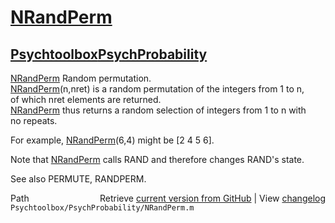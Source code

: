 # [NRandPerm](NRandPerm)
## [Psychtoolbox](Psychtoolbox)[PsychProbability](PsychProbability)

[NRandPerm](NRandPerm) Random permutation.  
   [NRandPerm](NRandPerm)(n,nret) is a random permutation of the integers from 1 to n,  
   of which nret elements are returned.  
   [NRandPerm](NRandPerm) thus returns a random selection of integers from 1 to n with  
   no repeats.  
  
   For example, [NRandPerm](NRandPerm)(6,4) might be [2 4 5 6].  
  
   Note that [NRandPerm](NRandPerm) calls RAND and therefore changes RAND's state.  
  
   See also PERMUTE, RANDPERM.  




<div class="code_header" style="text-align:right;">
  <span style="float:left;">Path&nbsp;&nbsp;</span> <span class="counter">Retrieve <a href=
  "https://raw.github.com/Psychtoolbox-3/Psychtoolbox-3/beta/Psychtoolbox/PsychProbability/NRandPerm.m">current version from GitHub</a> | View <a href=
  "https://github.com/Psychtoolbox-3/Psychtoolbox-3/commits/beta/Psychtoolbox/PsychProbability/NRandPerm.m">changelog</a></span>
</div>
<div class="code">
  <code>Psychtoolbox/PsychProbability/NRandPerm.m</code>
</div>

